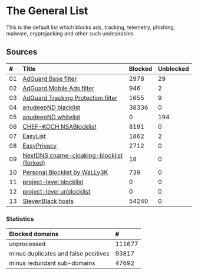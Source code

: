 
# The General List

This is the default list which blocks ads, tracking, telemetry,
phishing, malware, cryptojacking and other such undesirables

## Sources

| #    | Title                                                                                                                  | Blocked | Unblocked |
| :--- | :--------------------------------------------------------------------------------------------------------------------- | :------ | :---- |
| 01   | [AdGuard Base filter](https://filters.adtidy.org/extension/chromium/filters/2.txt)                                     | 2978    | 29    |
| 02   | [AdGuard Mobile Ads filter](https://filters.adtidy.org/extension/chromium/filters/11.txt)                              | 946     | 2     |
| 03   | [AdGuard Tracking Protection filter](https://filters.adtidy.org/extension/chromium/filters/3.txt)                      | 1655    | 9     |
| 04   | [anudeepND blacklist](https://raw.githubusercontent.com/anudeepND/blacklist/master/adservers.txt)                      | 38336   | 0     |
| 05   | [anudeepND whitelist](https://raw.githubusercontent.com/anudeepND/whitelist/master/domains/whitelist.txt)              | 0       | 194   |
| 06   | [CHEF-KOCH NSABlocklist](https://github.com/CHEF-KOCH/NSABlocklist/raw/master/HOSTS/HOSTS)                             | 8191    | 0     |
| 07   | [EasyList](https://easylist.to/easylist/easylist.txt)                                                                  | 1862    | 2     |
| 08   | [EasyPrivacy](https://easylist.to/easylist/easyprivacy.txt)                                                            | 2712    | 0     |
| 09   | [NextDNS cname-cloaking-blocklist (forked)](https://github.com/arapurayil/cname-cloaking-blocklist/raw/master/domains) | 18      | 0     |
| 10   | [Personal Blocklist by WaLLy3K](https://v.firebog.net/hosts/static/w3kbl.txt)                                          | 739     | 0     |
| 11   | [project-level blocklist](https://github.com/arapurayil/ABL-exp-/raw/master/sources/_block.txt)                        | 0       | 0     |
| 12   | [project-level unblocklist](https://github.com/arapurayil/ABL-exp-/raw/master/sources/_unblock.txt)                    | 0       | 0     |
| 13   | [StevenBlack hosts](https://raw.githubusercontent.com/StevenBlack/hosts/master/hosts)                                  | 54240   | 0     |

### Statistics

| Blocked domains                          | #        |
| :--------------------------------------- | :------- |
| unprocessed                              | 111677   |
| minus duplicates and false positives     | 93817    |
| minus redundant sub-domains              | 47692    |
